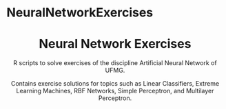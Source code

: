 # NeuralNetworkExercises

<h1 align="center">
     Neural Network Exercises</a>
</h1>
<p align="center"> R scripts to solve exercises of the discipline Artificial Neural Network of UFMG. </p>

<p align="center"> Contains exercise solutions for topics such as Linear Classifiers, Extreme Learning Machines, RBF Networks, Simple Perceptron, and Multilayer Perceptron. </p>
